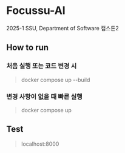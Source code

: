 # Focussu-AI
2025-1 SSU, Department of Software 캡스톤2

## How to run
### 처음 실행 또는 코드 변경 시
> docker compose up --build

### 변경 사항이 없을 때 빠른 실행
> docker compose up

## Test
> localhost:8000